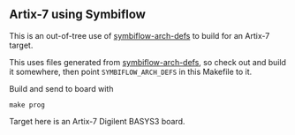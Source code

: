 Artix-7 using Symbiflow
-----------------------

This is an out-of-tree use of [symbiflow-arch-defs] to build for an Artix-7
target.

This uses files generated from [symbiflow-arch-defs], so check out and build
it somewhere, then point `SYMBIFLOW_ARCH_DEFS` in this Makefile to it.

Build and send to board with

```
make prog
```

Target here is an Artix-7 Digilent BASYS3 board.

[symbiflow-arch-defs]: https://github.com/SymbiFlow/symbiflow-arch-defs
